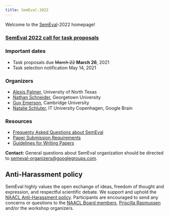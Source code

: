 ```yaml
---
title: SemEval-2022
---
```


Welcome to the [SemEval](https://semeval.github.io/)-2022 homepage!

### [SemEval 2022 call for task proposals](https://semeval.github.io/SemEval2022/cft)


### Important dates

- Task proposals due ~~March 22~~ **March 26**, 2021
- Task selection notification May 14, 2021

### Organizers

- [Alexis Palmer](https://linguistics.unt.edu/alexis-palmer), University of North Texas
- [Nathan Schneider](http://people.cs.georgetown.edu/nschneid/), Georgetown University
- [Guy Emerson](https://www.languagesciences.cam.ac.uk/directory/guy-emerson), Cambridge University
- [Natalie Schluter](https://natschluter.github.io/), IT University Copenhagen, Google Brain

### Resources

- [Frequenty Asked Questions about SemEval](/faq.html)
- [Paper Submission Requirements](/paper-requirements.html)
- [Guidelines for Writing Papers](/system-paper-template.html)

__Contact:__ <!--Most questions not answered by the above resources should be directed to organizers of specific [tasks](tasks.html).-->
General questions about SemEval organization should be directed to <semeval-organizers@googlegroups.com>.

## Anti-Harassment policy

SemEval highly values the open exchange of ideas, freedom of thought and expression, and respectful scientific debate.
We support and uphold the [NAACL Anti-Harassment policy](http://naacl.org/policies/anti-harassment.html).
Participants are encouraged to send any concerns or questions to the [NAACL Board members](http://naacl.org/officers/),
[Priscilla Rasmussen](mailto:acl@aclweb.org) and/or the workshop organizers.
